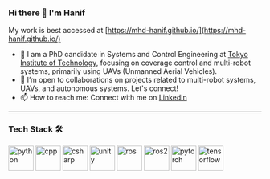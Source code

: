 ### Hi there 👋 I'm Hanif

My work is best accessed at [https://mhd-hanif.github.io/](https://mhd-hanif.github.io/)

- 🔭 I am a PhD candidate in Systems and Control Engineering at [Tokyo Institute of Technology](https://www.titech.ac.jp/), focusing on coverage control and multi-robot systems, primarily using UAVs (Unmanned Aerial Vehicles). 
- 🤝 I’m open to collaborations on projects related to multi-robot systems, UAVs, and autonomous systems. Let's connect!
- 📫 How to reach me: Connect with me on [LinkedIn](https://www.linkedin.com/in/muhammad-hanif-6189b0157/)

---

### Tech Stack 🛠️

<p align="left">
  <img src="https://upload.wikimedia.org/wikipedia/commons/c/c3/Python-logo-notext.svg" alt="python" width="50" height="50"/>
  <img src="https://img.icons8.com/color/48/000000/c-plus-plus-logo.png" alt="cpp" width="50" height="50"/>
  <img src="https://img.icons8.com/color/48/000000/c-sharp-logo.png" alt="csharp" width="50" height="50"/>
  <img src="https://img.icons8.com/ios-filled/50/000000/unity.png" alt="unity" width="50" height="50"/>
  <img src="https://raw.githubusercontent.com/ros-infrastructure/artwork/master/ros_logos/ros_logo.svg" alt="ros" width="50" height="50"/>
  <img src="https://raw.githubusercontent.com/ros2/ros2_documentation/rolling/source/images/ros2.svg" alt="ros2" width="50" height="50"/>
  <img src="https://www.vectorlogo.zone/logos/pytorch/pytorch-icon.svg" alt="pytorch" width="50" height="50"/>
  <img src="https://www.vectorlogo.zone/logos/tensorflow/tensorflow-icon.svg" alt="tensorflow" width="50" height="50"/>
</p>
